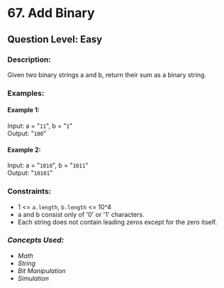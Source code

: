 # 67. Add Binary
## Question Level: Easy
### Description:
Given two binary strings a and b, return their sum as a binary string.
### Examples:
#### Example 1:

Input: a = "`11`", b = "`1`"<br>
Output: "`100`"<br>
#### Example 2:

Input: a = "`1010`", b = "`1011`"<br>
Output: "`10101`"<br>

### Constraints:

- 1 <= `a.length`, `b.length` <= 10^4
- a and b consist only of '0' or '1' characters.
- Each string does not contain leading zeros except for the zero itself.

### <i>Concepts Used:
- Math
- String
- Bit Manipulation
- Simulation </i>